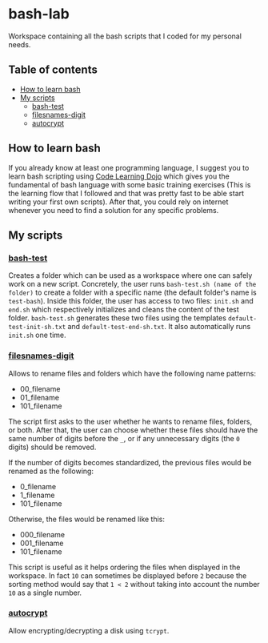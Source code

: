 # bash-lab

Workspace containing all the bash scripts that I coded for my personal needs.

## Table of contents

<!--toc:start-->
- [How to learn bash](#how-to-learn-bash)
- [My scripts](#my-scripts)
  - [bash-test](#bash-test)
  - [filesnames-digit](#filesnames-digit)
  - [autocrypt](#autocrypt)
<!--toc:end-->

## How to learn bash

If you already know at least one programming language, I suggest you to learn bash scripting using [Code Learning Dojo](https://learn-bash.org/hello-world.html) which gives you the fundamental of bash language with some basic training exercises (This is the learning flow that I followed and that was pretty fast to be able start writing your first own scripts). After that, you could rely on internet  whenever you need to find a solution for any specific problems.

## My scripts

### [bash-test](./bash-lab/bash-test/)

Creates a folder which can be used as a workspace where one can safely work on a new script. Concretely, the user runs `bash-test.sh (name of the folder)` to create a folder with a specific name (the default folder's name is `test-bash`). Inside this folder, the user has access to two files: `init.sh` and `end.sh` which respectively initializes and cleans the content of the test folder. `bash-test.sh` generates these two files using the templates `default-test-init-sh.txt` and `default-test-end-sh.txt`. It also automatically runs `init.sh` one time.

### [filesnames-digit](./bash-lab/filesnames-digits/)

Allows to rename files and folders which have the following name patterns:

- 00_filename
- 01_filename
- 101_filename

The script first asks to the user whether he wants to rename files, folders, or both. After that, the user can choose whether these files should have the same number of digits before the `_`, or if any unnecessary digits (the `0` digits) should be removed.

If the number of digits becomes standardized, the previous files would be renamed as the following:

- 0_filename
- 1_filename
- 101_filename

Otherwise, the files would be renamed like this:

- 000_filename
- 001_filename
- 101_filename

This script is useful as it helps ordering the files when displayed in the workspace. In fact `10` can sometimes be displayed before `2` because the sorting method would say that `1 < 2` without taking into account the number `10` as a single number.

### [autocrypt](./bash-lab/autocrypt/)

Allow encrypting/decrypting a disk using `tcrypt`.
